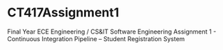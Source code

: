 # CT417Assignment1
Final Year ECE Engineering / CS&IT
Software Engineering Assignment 1 - Continuous Integration Pipeline – Student Registration System
